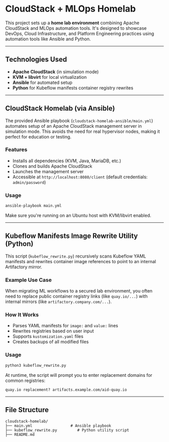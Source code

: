 # CloudStack + MLOps Homelab

This project sets up a **home lab environment** combining Apache CloudStack and MLOps automation tools. It's designed to showcase DevOps, Cloud Infrastructure, and Platform Engineering practices using automation tools like Ansible and Python.

---

## Technologies Used
- **Apache CloudStack** (in simulation mode)
- **KVM + libvirt** for local virtualization
- **Ansible** for automated setup
- **Python** for Kubeflow manifests container registry rewrites

---

## CloudStack Homelab (via Ansible)

The provided Ansible playbook (`cloudstack-homelab-ansible/main.yml`) automates setup of an Apache CloudStack management server in simulation mode. This avoids the need for real hypervisor nodes, making it perfect for education or testing.

### Features
- Installs all dependencies (KVM, Java, MariaDB, etc.)
- Clones and builds Apache CloudStack
- Launches the management server
- Accessible at `http://localhost:8080/client` (default credentials: `admin/password`)

### Usage
```bash
ansible-playbook main.yml
```

Make sure you're running on an Ubuntu host with KVM/libvirt enabled.

---

## Kubeflow Manifests Image Rewrite Utility (Python)

This script (`kubeflow_rewrite.py`) recursively scans Kubeflow YAML manifests and rewrites container image references to point to an internal Artifactory mirror.

### Example Use Case
When migrating ML workflows to a secured lab environment, you often need to replace public container registry links (like `quay.io/...`) with internal mirrors (like `artifactory.company.com/...`).

### How It Works
- Parses YAML manifests for `image:` and `value:` lines
- Rewrites registries based on user input
- Supports `kustomization.yaml` files
- Creates backups of all modified files

### Usage
```bash
python3 kubeflow_rewrite.py
```

At runtime, the script will prompt you to enter replacement domains for common registries:
```
quay.io replacement? artifacts.example.com/aid-quay.io
```

---

## File Structure
```
cloudstack-homelab/
├── main.yml                 # Ansible playbook
├── kubeflow_rewrite.py         # Python utility script
├── README.md
```
